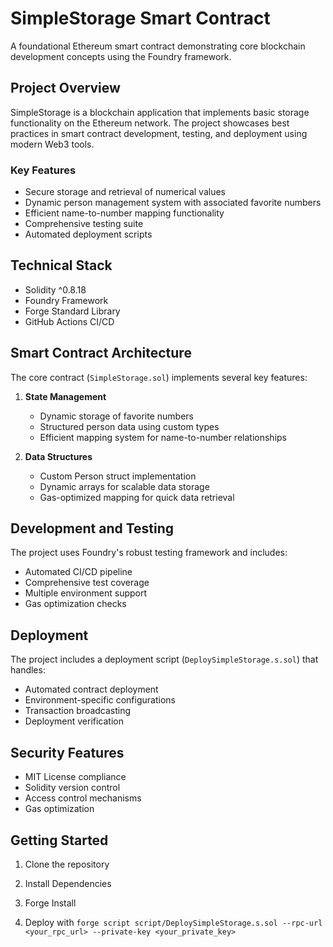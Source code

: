 # SimpleStorage Smart Contract

A foundational Ethereum smart contract demonstrating core blockchain development concepts using the Foundry framework.

## Project Overview

SimpleStorage is a blockchain application that implements basic storage functionality on the Ethereum network. The project showcases best practices in smart contract development, testing, and deployment using modern Web3 tools.

### Key Features

- Secure storage and retrieval of numerical values
- Dynamic person management system with associated favorite numbers
- Efficient name-to-number mapping functionality
- Comprehensive testing suite
- Automated deployment scripts

## Technical Stack

- Solidity ^0.8.18
- Foundry Framework
- Forge Standard Library
- GitHub Actions CI/CD

## Smart Contract Architecture

The core contract (`SimpleStorage.sol`) implements several key features:

1. **State Management**

   - Dynamic storage of favorite numbers
   - Structured person data using custom types
   - Efficient mapping system for name-to-number relationships

2. **Data Structures**
   - Custom Person struct implementation
   - Dynamic arrays for scalable data storage
   - Gas-optimized mapping for quick data retrieval

## Development and Testing

The project uses Foundry's robust testing framework and includes:

- Automated CI/CD pipeline
- Comprehensive test coverage
- Multiple environment support
- Gas optimization checks

## Deployment

The project includes a deployment script (`DeploySimpleStorage.s.sol`) that handles:

- Automated contract deployment
- Environment-specific configurations
- Transaction broadcasting
- Deployment verification

## Security Features

- MIT License compliance
- Solidity version control
- Access control mechanisms
- Gas optimization

## Getting Started

1. Clone the repository

2. Install Dependencies
3. Forge Install

4. Deploy with `forge script script/DeploySimpleStorage.s.sol --rpc-url <your_rpc_url> --private-key <your_private_key>`
